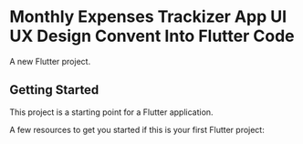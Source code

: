 # Monthly Expenses Trackizer App UI UX Design Convent Into Flutter Code

A new Flutter project.

## Getting Started

This project is a starting point for a Flutter application.

A few resources to get you started if this is your first Flutter project:

